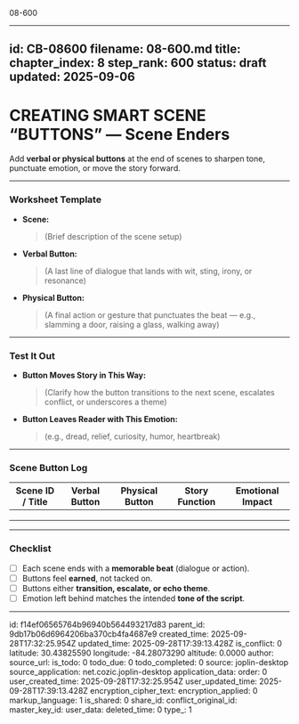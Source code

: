08-600

---
id: CB-08600
filename: 08-600.md
title: 
chapter_index: 8
step_rank: 600
status: draft
updated: 2025-09-06
---

# CREATING SMART SCENE “BUTTONS” — Scene Enders

Add **verbal or physical buttons** at the end of scenes to sharpen tone, punctuate emotion, or move the story forward.

---

### **Worksheet Template**
- **Scene:**  
  > (Brief description of the scene setup)

- **Verbal Button:**  
  > (A last line of dialogue that lands with wit, sting, irony, or resonance)

- **Physical Button:**  
  > (A final action or gesture that punctuates the beat — e.g., slamming a door, raising a glass, walking away)

---

### **Test It Out**
- **Button Moves Story in This Way:**  
  > (Clarify how the button transitions to the next scene, escalates conflict, or underscores a theme)

- **Button Leaves Reader with This Emotion:**  
  > (e.g., dread, relief, curiosity, humor, heartbreak)

---

### **Scene Button Log**
| Scene ID / Title | Verbal Button | Physical Button | Story Function | Emotional Impact |
|------------------|---------------|-----------------|----------------|------------------|
|                  |               |                 |                |                  |
|                  |               |                 |                |                  |
|                  |               |                 |                |                  |

---

### **Checklist**
- [ ] Each scene ends with a **memorable beat** (dialogue or action).  
- [ ] Buttons feel **earned**, not tacked on.  
- [ ] Buttons either **transition, escalate, or echo theme**.  
- [ ] Emotion left behind matches the intended **tone of the script**.  

---


id: f14ef06565764b96940b564493217d83
parent_id: 9db17b06d6964206ba370cb4fa4687e9
created_time: 2025-09-28T17:32:25.954Z
updated_time: 2025-09-28T17:39:13.428Z
is_conflict: 0
latitude: 30.43825590
longitude: -84.28073290
altitude: 0.0000
author: 
source_url: 
is_todo: 0
todo_due: 0
todo_completed: 0
source: joplin-desktop
source_application: net.cozic.joplin-desktop
application_data: 
order: 0
user_created_time: 2025-09-28T17:32:25.954Z
user_updated_time: 2025-09-28T17:39:13.428Z
encryption_cipher_text: 
encryption_applied: 0
markup_language: 1
is_shared: 0
share_id: 
conflict_original_id: 
master_key_id: 
user_data: 
deleted_time: 0
type_: 1